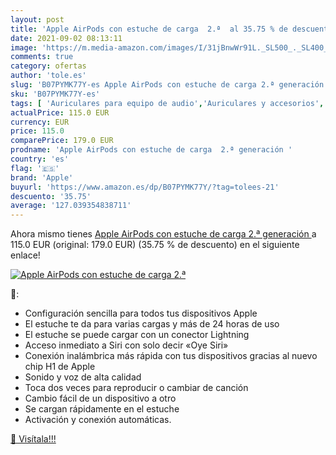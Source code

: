```yaml
---
layout: post
title: 'Apple AirPods con estuche de carga  2.ª  al 35.75 % de descuento'
date: 2021-09-02 08:13:11
image: 'https://m.media-amazon.com/images/I/31jBnwWr91L._SL500_._SL400_.jpg'
comments: true
category: ofertas
author: 'tole.es'
slug: 'B07PYMK77Y-es Apple AirPods con estuche de carga 2.ª generación'
sku: 'B07PYMK77Y-es'
tags: [ 'Auriculares para equipo de audio','Auriculares y accesorios','Electrónica','apple', ]
actualPrice: 115.0 EUR
currency: EUR
price: 115.0
comparePrice: 179.0 EUR
prodname: 'Apple AirPods con estuche de carga  2.ª generación '
country: 'es'
flag: '🇪🇸'
brand: 'Apple'
buyurl: 'https://www.amazon.es/dp/B07PYMK77Y/?tag=tolees-21'
descuento: '35.75'
average: '127.039354838711'
---
```


Ahora mismo tienes [Apple AirPods con estuche de carga  2.ª generación ](https://www.amazon.es/dp/B07PYMK77Y/?tag=tolees-21) a 115.0 EUR (original: 179.0 EUR) (35.75 %  de descuento) en el siguiente enlace!

[![Apple AirPods con estuche de carga  2.ª ](https://m.media-amazon.com/images/I/31jBnwWr91L._SL500_._SL400_.jpg)](https://www.amazon.es/dp/B07PYMK77Y/?tag=tolees-21)

🔎:

- Configuración sencilla para todos tus dispositivos Apple
- El estuche te da para varias cargas y más de 24 horas de uso
- El estuche se puede cargar con un conector Lightning
- Acceso inmediato a Siri con solo decir «Oye Siri»
- Conexión inalámbrica más rápida con tus dispositivos gracias al nuevo chip H1 de Apple
- Sonido y voz de alta calidad
- Toca dos veces para reproducir o cambiar de canción
- Cambio fácil de un dispositivo a otro
- Se cargan rápidamente en el estuche
- Activación y conexión automáticas.

[🛒 Visítala!!!](https://www.amazon.es/dp/B07PYMK77Y/?tag=tolees-21)
